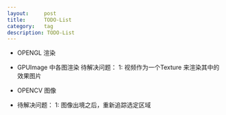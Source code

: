 ```yaml
---
layout:     post
title:      TODO-List
category:   tag
description: TODO-List
---
```







 


* OPENGL 渲染


* GPUImage 中各图渲染
待解决问题：
1: 视频作为一个Texture 来渲染其中的效果图片

* OPENCV  图像
* 待解决问题：
1: 图像出境之后，重新追踪选定区域